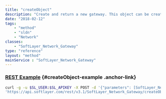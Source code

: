 ```yaml
---
title: "createObject"
description: "Create and return a new gateway. This object can be created with any number of members or VLANs, but they all must be in the same pod. By creating a gateway with members and/or VLANs attached, it is the equivalent of individually calling their createObject methods except this will start a single asynchronous process to setup the gateway. The status of this process can be checked using the status field. "
date: "2018-02-12"
tags:
    - "method"
    - "sldn"
    - "Network"
classes:
    - "SoftLayer_Network_Gateway"
type: "reference"
layout: "method"
mainService : "SoftLayer_Network_Gateway"
---
```


### [REST Example](#createObject-example) <a href="/article/rest/"><i class="fas fa-question"></i></a> {#createObject-example .anchor-link} 
```bash
curl -g -u $SL_USER:$SL_APIKEY -X POST -d '{"parameters": [SoftLayer_Network_Gateway]}' \
'https://api.softlayer.com/rest/v3.1/SoftLayer_Network_Gateway/createObject'
```
